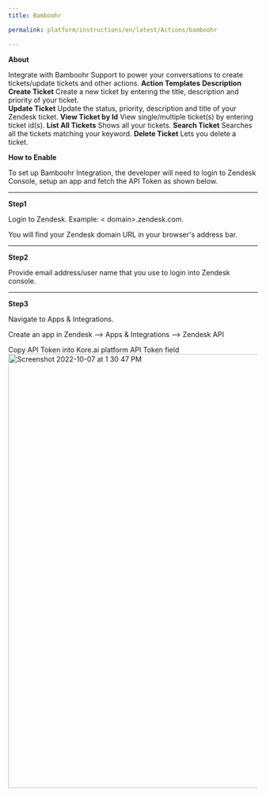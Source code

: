 ```yaml
---
title: Bamboohr

permalink: platform/instructions/en/latest/Actions/bamboohr

---
```


<container>

**About**

Integrate with Bamboohr Support to power your conversations to create tickets/update tickets and other actions.
  **Action Templates**      **Description**
    **Create Ticket**         Create a new ticket by entering the title, description and priority of your ticket.   
    **Update Ticket**         Update the status, priority, description and title of your Zendesk ticket.
    **View Ticket by Id**     View single/multiple ticket(s) by entering ticket id(s).
    **List All Tickets**      Shows all your tickets.
    **Search Ticket**         Searches all the tickets matching your keyword.
    **Delete Ticket**         Lets you delete a ticket.

</container>

<container>

**How to Enable**

To set up Bamboohr Integration, the developer will need to login to Zendesk Console, setup an app and fetch the API Token as shown below.
- - -

**Step1**

  Login to Zendesk. Example: < domain>.zendesk.com.
  
  You will find your Zendesk domain URL in your browser's address bar. 
- - -
  
  **Step2**

  Provide email address/user name that you use to login into Zendesk console.
- - -

**Step3**

Navigate to Apps & Integrations.

  Create an app in Zendesk --> Apps & Integrations --> Zendesk API
  
  Copy API Token into Kore.ai platform API Token field
  <img width="878" alt="Screenshot 2022-10-07 at 1 30 47 PM" src="https://user-images.githubusercontent.com/105059896/194517725-76543d9a-4ed0-4b0a-b8ef-467044c4ef48.png">

</container>


